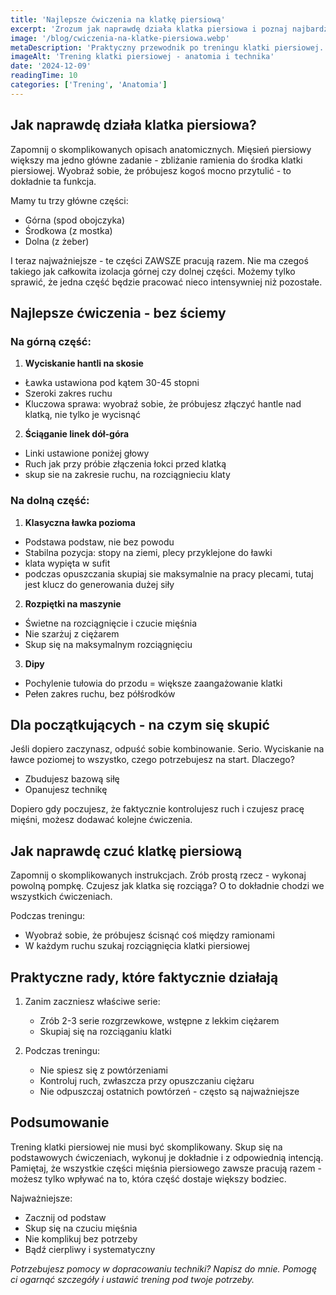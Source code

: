```yaml
---
title: 'Najlepsze ćwiczenia na klatkę piersiową'
excerpt: 'Zrozum jak naprawdę działa klatka piersiowa i poznaj najbardziej efektywne ćwiczenia. Bez bullshitu, tylko sprawdzona wiedza.'
image: '/blog/cwiczenia-na-klatke-piersiowa.webp'
metaDescription: 'Praktyczny przewodnik po treningu klatki piersiowej. Dowiedz się, jak faktycznie działają mięśnie piersiowe i jak je skutecznie trenować.'
imageAlt: 'Trening klatki piersiowej - anatomia i technika'
date: '2024-12-09'
readingTime: 10
categories: ['Trening', 'Anatomia']
---
```


## Jak naprawdę działa klatka piersiowa?

Zapomnij o skomplikowanych opisach anatomicznych. Mięsień piersiowy większy ma jedno główne zadanie - zbliżanie ramienia do środka klatki piersiowej. Wyobraź sobie, że próbujesz kogoś mocno przytulić - to dokładnie ta funkcja.

Mamy tu trzy główne części:
- Górna (spod obojczyka)
- Środkowa (z mostka)
- Dolna (z żeber)

I teraz najważniejsze - te części ZAWSZE pracują razem. Nie ma czegoś takiego jak całkowita izolacja górnej czy dolnej części. Możemy tylko sprawić, że jedna część będzie pracować nieco intensywniej niż pozostałe.

## Najlepsze ćwiczenia - bez ściemy

### Na górną część:

1. **Wyciskanie hantli na skosie**
- Ławka ustawiona pod kątem 30-45 stopni
- Szeroki zakres ruchu
- Kluczowa sprawa: wyobraź sobie, że próbujesz złączyć hantle nad klatką, nie tylko je wycisnąć

2. **Ściąganie linek dół-góra**
- Linki ustawione poniżej głowy
- Ruch jak przy próbie złączenia łokci przed klatką
- skup sie na zakresie ruchu, na rozciągnieciu klaty

### Na dolną część:

1. **Klasyczna ławka pozioma**
- Podstawa podstaw, nie bez powodu
- Stabilna pozycja: stopy na ziemi, plecy przyklejone do ławki
- klata wypięta w sufit
- podczas opuszczania skupiaj sie maksymalnie na pracy plecami, tutaj jest klucz do generowania dużej siły

2. **Rozpiętki na maszynie**
- Świetne na rozciągnięcie i czucie mięśnia
- Nie szarżuj z ciężarem
- Skup się na maksymalnym rozciągnięciu

3. **Dipy**
- Pochylenie tułowia do przodu = większe zaangażowanie klatki
- Pełen zakres ruchu, bez półśrodków

## Dla początkujących - na czym się skupić

Jeśli dopiero zaczynasz, odpuść sobie kombinowanie. Serio. Wyciskanie na ławce poziomej to wszystko, czego potrzebujesz na start. Dlaczego?
- Zbudujesz bazową siłę
- Opanujesz technikę

Dopiero gdy poczujesz, że faktycznie kontrolujesz ruch i czujesz pracę mięśni, możesz dodawać kolejne ćwiczenia.

## Jak naprawdę czuć klatkę piersiową

Zapomnij o skomplikowanych instrukcjach. Zrób prostą rzecz - wykonaj powolną pompkę. Czujesz jak klatka się rozciąga? O to dokładnie chodzi we wszystkich ćwiczeniach.

Podczas treningu:
- Wyobraź sobie, że próbujesz ścisnąć coś między ramionami
- W każdym ruchu szukaj rozciągnięcia klatki piersiowej

## Praktyczne rady, które faktycznie działają

1. Zanim zaczniesz właściwe serie:
   - Zrób 2-3 serie rozgrzewkowe, wstępne z lekkim ciężarem
   - Skupiaj się na rozciąganiu klatki

2. Podczas treningu:
   - Nie spiesz się z powtórzeniami
   - Kontroluj ruch, zwłaszcza przy opuszczaniu ciężaru
   - Nie odpuszczaj ostatnich powtórzeń - często są najważniejsze

## Podsumowanie

Trening klatki piersiowej nie musi być skomplikowany. Skup się na podstawowych ćwiczeniach, wykonuj je dokładnie i z odpowiednią intencją. Pamiętaj, że wszystkie części mięśnia piersiowego zawsze pracują razem - możesz tylko wpływać na to, która część dostaje większy bodziec.

Najważniejsze:
- Zacznij od podstaw
- Skup się na czuciu mięśnia
- Nie komplikuj bez potrzeby
- Bądź cierpliwy i systematyczny

*Potrzebujesz pomocy w dopracowaniu techniki? Napisz do mnie. Pomogę ci ogarnąć szczegóły i ustawić trening pod twoje potrzeby.*